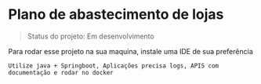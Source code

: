 # Plano de abastecimento de lojas #

> Status do projeto: Em desenvolvimento

Para rodar esse projeto na sua maquina, instale uma IDE de sua preferência

```
Utilize java + Springboot, Aplicações precisa logs, APIS com documentação e rodar no docker

```
